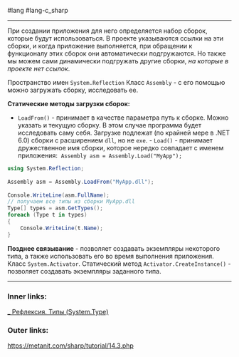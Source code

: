 #lang #lang-c_sharp 

---
При создании приложения для него определяется набор сборок, которые будут использоваться. 
В проекте указываются ссылки на эти сборки, и когда приложение выполняется, при обращении к функционалу этих сборок они автоматически подгружаются.
Но также мы можем сами динамически подгружать другие сборки, *на которые в проекте нет ссылок*.

Пространство имен `System.Reflection`
Класс `Assembly` - c его помощью можно загружать сборку, исследовать ее.

**Статические методы загрузки сборок:**
- `LoadFrom()` - принимает в качестве параметра путь к сборке.
	Можно указать и текущую сборку. В этом случае программа будет исследовать саму себя. 
	Загрузке подлежат (по крайней мере в .NET 6.0) сборки с расширением `dll`, но не `exe`.
- `Load()` - принимает дружественное имя сборки, которое нередко совпадает с именем приложения: 
	`Assembly asm = Assembly.Load("MyApp");`

```csharp
using System.Reflection;
 
Assembly asm = Assembly.LoadFrom("MyApp.dll");
 
Console.WriteLine(asm.FullName);
// получаем все типы из сборки MyApp.dll
Type[] types = asm.GetTypes();
foreach (Type t in types)
{
    Console.WriteLine(t.Name);
}
```

**Позднее связывание** - позволяет создавать экземпляры некоторого типа, а также использовать его во время выполнения приложения.
Класс `System.Activator`. 
Cтатический метод `Activator.CreateInstance()` - позволяет создавать экземпляры заданного типа.

---

### Inner links:
[_ Рефлексия. Типы (System.Type)](1.%20Lang/C-sharp/Рефлексия/_%20Рефлексия.%20Типы%20(System.Type).md)

### Outer links:
https://metanit.com/sharp/tutorial/14.3.php